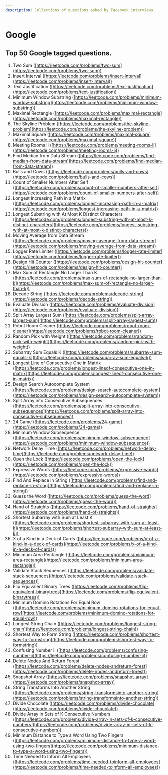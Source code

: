 ```yaml
---
description: Collections of questions asked by Facebook interviews
---
```


# Google

## **Top 50 Google tagged questions.**

1. Two Sum ([https://leetcode.com/problems/two-sum](https://leetcode.com/problems/two-sum))
2. Insert Interval ([https://leetcode.com/problems/insert-interval](https://leetcode.com/problems/insert-interval))
3. Text Justification ([https://leetcode.com/problems/text-justification](https://leetcode.com/problems/text-justification))
4. Minimum Window Substring ([https://leetcode.com/problems/minimum-window-substring](https://leetcode.com/problems/minimum-window-substring))
5. Maximal Rectangle ([https://leetcode.com/problems/maximal-rectangle](https://leetcode.com/problems/maximal-rectangle))
6. The Skyline Problem ([https://leetcode.com/problems/the-skyline-problem](https://leetcode.com/problems/the-skyline-problem))
7. Maximal Square ([https://leetcode.com/problems/maximal-square](https://leetcode.com/problems/maximal-square))
8. Meeting Rooms II ([https://leetcode.com/problems/meeting-rooms-ii](https://leetcode.com/problems/meeting-rooms-ii))
9. Find Median from Data Stream ([https://leetcode.com/problems/find-median-from-data-stream](https://leetcode.com/problems/find-median-from-data-stream))
10. Bulls and Cows ([https://leetcode.com/problems/bulls-and-cows](https://leetcode.com/problems/bulls-and-cows))
11. Count of Smaller Numbers After Self ([https://leetcode.com/problems/count-of-smaller-numbers-after-self](https://leetcode.com/problems/count-of-smaller-numbers-after-self))
12. Longest Increasing Path in a Matrix ([https://leetcode.com/problems/longest-increasing-path-in-a-matrix](https://leetcode.com/problems/longest-increasing-path-in-a-matrix))
13. Longest Substring with At Most K Distinct Characters\
    ([https://leetcode.com/problems/longest-substring-with-at-most-k-distinct-characters](https://leetcode.com/problems/longest-substring-with-at-most-k-distinct-characters))
14. Moving Average from Data Stream ([https://leetcode.com/problems/moving-average-from-data-stream](https://leetcode.com/problems/moving-average-from-data-stream))
15. Logger Rate Limiter ([https://leetcode.com/problems/logger-rate-limiter](https://leetcode.com/problems/logger-rate-limiter))
16. Design Hit Counter ([https://leetcode.com/problems/design-hit-counter](https://leetcode.com/problems/design-hit-counter))
17. Max Sum of Rectangle No Larger Than K ([https://leetcode.com/problems/max-sum-of-rectangle-no-larger-than-k](https://leetcode.com/problems/max-sum-of-rectangle-no-larger-than-k))
18. Decode String ([https://leetcode.com/problems/decode-string](https://leetcode.com/problems/decode-string))
19. Evaluate Division ([https://leetcode.com/problems/evaluate-division](https://leetcode.com/problems/evaluate-division))
20. Split Array Largest Sum ([https://leetcode.com/problems/split-array-largest-sum](https://leetcode.com/problems/split-array-largest-sum))
21. Robot Room Cleaner ([https://leetcode.com/problems/robot-room-cleaner](https://leetcode.com/problems/robot-room-cleaner))
22. Random Pick with Weight ([https://leetcode.com/problems/random-pick-with-weight](https://leetcode.com/problems/random-pick-with-weight))
23. Subarray Sum Equals K ([https://leetcode.com/problems/subarray-sum-equals-k](https://leetcode.com/problems/subarray-sum-equals-k))
24. Longest Line of Consecutive One in Matrix ([https://leetcode.com/problems/longest-lineof-consecutive-one-in-matrix](https://leetcode.com/problems/longest-lineof-consecutive-one-in-matrix))
25. Design Search Autocomplete System ([https://leetcode.com/problems/design-search-autocomplete-system](https://leetcode.com/problems/design-search-autocomplete-system))
26. Split Array into Consecutive Subsequences ([https://leetcode.com/problems/split-array-into-consecutive-subsequences](https://leetcode.com/problems/split-array-into-consecutive-subsequences))
27. 24 Game ([https://leetcode.com/problems/24-game](https://leetcode.com/problems/24-game))
28. Minimum Window Subsequence ([https://leetcode.com/problems/minimum-window-subsequence](https://leetcode.com/problems/minimum-window-subsequence))
29. Network Delay Time ([https://leetcode.com/problems/network-delay-time](https://leetcode.com/problems/network-delay-time))
30. Open the Lock ([https://leetcode.com/problems/open-the-lock](https://leetcode.com/problems/open-the-lock))
31. Expressive Words ([https://leetcode.com/problems/expressive-words](https://leetcode.com/problems/expressive-words))
32. Find And Replace in String ([https://leetcode.com/problems/find-and-replace-in-string](https://leetcode.com/problems/find-and-replace-in-string))
33. Guess the Word ([https://leetcode.com/problems/guess-the-word](https://leetcode.com/problems/guess-the-word))
34. Hand of Straights ([https://leetcode.com/problems/hand-of-straights](https://leetcode.com/problems/hand-of-straights))
35. Shortest Subarray with Sum at Least K ([https://leetcode.com/problems/shortest-subarray-with-sum-at-least-k](https://leetcode.com/problems/shortest-subarray-with-sum-at-least-k))
36. X of a Kind in a Deck of Cards ([https://leetcode.com/problems/x-of-a-kind-in-a-deck-of-cards](https://leetcode.com/problems/x-of-a-kind-in-a-deck-of-cards))
37. Minimum Area Rectangle ([https://leetcode.com/problems/minimum-area-rectangle](https://leetcode.com/problems/minimum-area-rectangle))
38. Validate Stack Sequences ([https://leetcode.com/problems/validate-stack-sequences](https://leetcode.com/problems/validate-stack-sequences))
39. Flip Equivalent Binary Trees ([https://leetcode.com/problems/flip-equivalent-binarytrees](https://leetcode.com/problems/flip-equivalent-binarytrees))
40. Minimum Domino Rotations For Equal Row ([https://leetcode.com/problems/minimum-domino-rotations-for-equal-row](https://leetcode.com/problems/minimum-domino-rotations-for-equal-row))
41. Longest String Chain ([https://leetcode.com/problems/longest-string-chain](https://leetcode.com/problems/longest-string-chain))
42. Shortest Way to Form String ([https://leetcode.com/problems/shortest-way-to-formstring](https://leetcode.com/problems/shortest-way-to-formstring))
43. Confusing Number II ([https://leetcode.com/problems/confusing-number-ii](https://leetcode.com/problems/confusing-number-ii))
44. Delete Nodes And Return Forest ([https://leetcode.com/problems/delete-nodes-andreturn-forest](https://leetcode.com/problems/delete-nodes-andreturn-forest))
45. Snapshot Array ([https://leetcode.com/problems/snapshot-array](https://leetcode.com/problems/snapshot-array))
46. String Transforms Into Another String ([https://leetcode.com/problems/string-transformsinto-another-string](https://leetcode.com/problems/string-transformsinto-another-string))
47. Divide Chocolate ([https://leetcode.com/problems/divide-chocolate](https://leetcode.com/problems/divide-chocolate))
48. Divide Array in Sets of K Consecutive Numbers ([https://leetcode.com/problems/divide-array-in-sets-of-k-consecutive-numbers](https://leetcode.com/problems/divide-array-in-sets-of-k-consecutive-numbers))
49. Minimum Distance to Type a Word Using Two Fingers\
    ([https://leetcode.com/problems/minimum-distance-to-type-a-word-using-two-fingers](https://leetcode.com/problems/minimum-distance-to-type-a-word-using-two-fingers))
50. Time Needed to Inform All Employees ([https://leetcode.com/problems/time-needed-toinform-all-employees](https://leetcode.com/problems/time-needed-toinform-all-employees))
